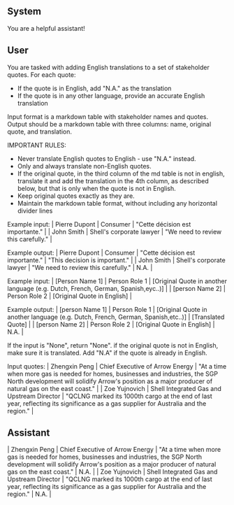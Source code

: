 ## System

You are a helpful assistant!

## User


You are tasked with adding English translations to a set of stakeholder quotes. For each quote:
- If the quote is in English, add "N.A." as the translation
- If the quote is in any other language, provide an accurate English translation

Input format is a markdown table with stakeholder names and quotes.
Output should be a markdown table with three columns: name, original quote, and translation.

IMPORTANT RULES:
- Never translate English quotes to English - use "N.A." instead.
- Only and always translate non-English quotes.
- If the original quote, in the third column of the md table is not in english, translate it and add the translation in the 4th column, as described below, but that is only when the quote is not in English.
- Keep original quotes exactly as they are.
- Maintain the markdown table format, without including any horizontal divider lines

Example input:
| Pierre Dupont | Consumer | "Cette décision est importante." |
| John Smith | Shell's corporate lawyer | "We need to review this carefully." |

Example output:
| Pierre Dupont | Consumer | "Cette décision est importante." | "This decision is important." |
| John Smith | Shell's corporate lawyer | "We need to review this carefully." | N.A. |

Example input:
| [Person Name 1] | Person Role 1 | [Original Quote in another language (e.g. Dutch, French, German, Spanish,eyc..)] |
| [person Name 2] | Person Role 2 | [Original Quote in English] |

Example output:
| [person Name 1] | Person Role 1 | [Original Quote in another language (e.g. Dutch, French, German, Spanish,etc..)] | [Translated Quote] |
| [person Name 2] | Person Role 2 | [Original Quote in English] | N.A. |

If the input is "None", return "None". if the original quote is not in English, make sure it is translated. Add "N.A" if the quote is already in English.

Input quotes:
| Zhengxin Peng | Chief Executive of Arrow Energy | "At a time when more gas is needed for homes, businesses and industries, the SGP North development will solidify Arrow's position as a major producer of natural gas on the east coast." |
| Zoe Yujnovich | Shell Integrated Gas and Upstream Director | "QCLNG marked its 1000th cargo at the end of last year, reflecting its significance as a gas supplier for Australia and the region." |
        

## Assistant

| Zhengxin Peng | Chief Executive of Arrow Energy | "At a time when more gas is needed for homes, businesses and industries, the SGP North development will solidify Arrow's position as a major producer of natural gas on the east coast." | N.A. |
| Zoe Yujnovich | Shell Integrated Gas and Upstream Director | "QCLNG marked its 1000th cargo at the end of last year, reflecting its significance as a gas supplier for Australia and the region." | N.A. |

